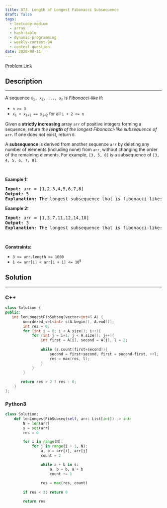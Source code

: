 ```yaml
---
title: 873. Length of Longest Fibonacci Subsequence
draft: false
tags: 
  - leetcode-medium
  - array
  - hash-table
  - dynamic-programming
  - weekly-contest-94
  - contest-question
date: 2020-08-11
---
```


[Problem Link](https://leetcode.com/problems/length-of-longest-fibonacci-subsequence/)

## Description

---
<p>A sequence <code>x<sub>1</sub>, x<sub>2</sub>, ..., x<sub>n</sub></code> is <em>Fibonacci-like</em> if:</p>

<ul>
	<li><code>n &gt;= 3</code></li>
	<li><code>x<sub>i</sub> + x<sub>i+1</sub> == x<sub>i+2</sub></code> for all <code>i + 2 &lt;= n</code></li>
</ul>

<p>Given a <b>strictly increasing</b> array <code>arr</code> of positive integers forming a sequence, return <em>the <strong>length</strong> of the longest Fibonacci-like subsequence of</em> <code>arr</code>. If one does not exist, return <code>0</code>.</p>

<p>A <strong>subsequence</strong> is derived from another sequence <code>arr</code> by deleting any number of elements (including none) from <code>arr</code>, without changing the order of the remaining elements. For example, <code>[3, 5, 8]</code> is a subsequence of <code>[3, 4, 5, 6, 7, 8]</code>.</p>

<p>&nbsp;</p>
<p><strong class="example">Example 1:</strong></p>

<pre>
<strong>Input:</strong> arr = [1,2,3,4,5,6,7,8]
<strong>Output:</strong> 5
<strong>Explanation:</strong> The longest subsequence that is fibonacci-like: [1,2,3,5,8].</pre>

<p><strong class="example">Example 2:</strong></p>

<pre>
<strong>Input:</strong> arr = [1,3,7,11,12,14,18]
<strong>Output:</strong> 3
<strong>Explanation</strong>:<strong> </strong>The longest subsequence that is fibonacci-like: [1,11,12], [3,11,14] or [7,11,18].</pre>

<p>&nbsp;</p>
<p><strong>Constraints:</strong></p>

<ul>
	<li><code>3 &lt;= arr.length &lt;= 1000</code></li>
	<li><code>1 &lt;= arr[i] &lt; arr[i + 1] &lt;= 10<sup>9</sup></code></li>
</ul>


## Solution

---
### C++
``` cpp title='length-of-longest-fibonacci-subsequence'
class Solution {
public:
   int lenLongestFibSubseq(vector<int>& A) {
        unordered_set<int> s(A.begin(), A.end());
        int res = 0;
        for (int i = 0; i < A.size(); i++){
            for (int j = i+1; j < A.size(); j++){
                int first = A[i], second = A[j], l = 2;
                
                while (s.count(first+second)){
                    second = first+second, first = second-first, ++l;
                    res = max(res, l);
                }
            }
        }
       
       return res > 2 ? res : 0;
    }
};


```
### Python3
``` py title='length-of-longest-fibonacci-subsequence'
class Solution:
    def lenLongestFibSubseq(self, arr: List[int]) -> int:
        N = len(arr)
        s = set(arr)
        res = 0

        for i in range(N):
            for j in range(i + 1, N):
                a, b = arr[i], arr[j]
                count = 2

                while a + b in s:
                    a, b = b, a + b
                    count += 1
                
                res = max(res, count)
        
        if res < 3: return 0

        return res
            

```

